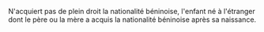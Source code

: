 N'acquiert pas de plein droit la nationalité béninoise, l'enfant né à l'étranger dont le père ou la mère a acquis la nationalité béninoise après sa naissance.